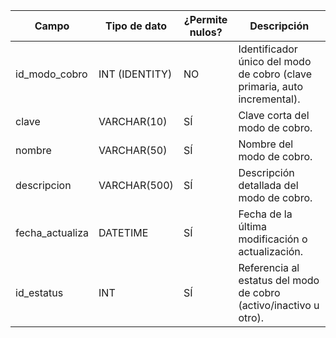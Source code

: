 | Campo | Tipo de dato | ¿Permite nulos? | Descripción |
| --- | --- | --- | --- |
| id_modo_cobro | INT (IDENTITY) | NO | Identificador único del modo de cobro (clave primaria, auto incremental). |
| clave | VARCHAR(10) | SÍ | Clave corta del modo de cobro. |
| nombre | VARCHAR(50) | SÍ | Nombre del modo de cobro. |
| descripcion | VARCHAR(500) | SÍ | Descripción detallada del modo de cobro. |
| fecha_actualiza | DATETIME | SÍ | Fecha de la última modificación o actualización. |
| id_estatus | INT | SÍ | Referencia al estatus del modo de cobro (activo/inactivo u otro). |